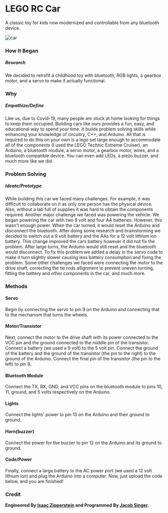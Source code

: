# LEGO RC Car
A classic toy for kids now modernized and controllable from any bluetooth device.

![car](https://user-images.githubusercontent.com/54961512/135902374-ed2175e5-dd5b-4d50-93cf-df328c00e580.jpg)

### How It Began
##### Research
We decided to retrofit a childhood toy with bluetooth, RGB lights, a gearbox motor, and a servo to make it actually functional.

### Why
##### Empathize/Define
Like us, due to Covid-19, many people are stuck at home looking for things to keep them occupied. Building cars like ours provides a fun, easy, and educational way to spend your time. It builds problem solving skills while enhancing your knowledge of circuitry, C++, and Arduino. All that is required to do this on your own is a lego set large enough to accommodate all of the components (I used the LEGO Technic Extreme Cruiser), an Arduino, a bluetooth module, a servo motor, a gearbox motor, wires, and a bluetooth compatible device. You can even add LEDs, a piezo buzzer, and much more like we did.

### Problem Solving
##### Ideate/Prototype
While building this car we faced many challenges. For example, it was difficult to collaborate on it as only one person has the physical device. Also, without a lab full of supplies it was hard to obtain the components required. Another major challenge we faced was powering the vehicle. We began powering the car with two 9 volt and four AA batteries. However, this wasn't enough power. When the car turned, it would reset the Arduino and disconnect the bluetooth. After doing some research and brainstorming we decided to switch out a 9 volt battery and the AAs for a 12 volt lithium ion battery. This change improved the cars battery however it did not fix the problem. After large turns, the Arduino would still reset and the bluetooth would disconnect. To fix this problem we added a delay in the servo code to make it turn slightly slower causing less battery consumption and fixing the problem. Some other challenges we faced were connecting the motor to the drive shaft, correcting the tie rods allignment to prevent uneven turning, fitting the battery and other components in the car, and much more.

### Methods
#### Servo
Begin by connecting the servo to pin 9 on the Arduino and connecting that to the mechanism that turns the wheels.

#### Motor/Transistor
Next, connect the motor to the drive shaft with its power connected to the VCC pin and the ground connected to the middle pin of the transistor. Connect a battery (we used a 9 volt) to the 5 volt pin. Connect the ground of the battery and the ground of the transistor (the pin to the right) to the ground of the Arduino. Connect the final pin of the transistor (the pin to the left) to pin 8.

#### Bluetooth Module
Connect the TX, RX, GND, and VCC pins on the bluetooth module to pins 10, 11, ground, and 5 volts respectively on the Arduino.

#### Lights
Connect the lights' power to pin 13 on the Arduino and their ground to ground.

#### Horn(buzzer)
Connect the power for the buzzer to pin 12 on the Arduino and its ground to ground.

#### Code/Power
Finally, connect a large battery to the AC power port (we used a 12 volt lithium ion) and plug the Arduino into a computer. Now, just upload the code below, and you are finished!

### Credit

<b>Engineered By [Isaac Zipperstein](https://github.com/AplAddict) and Programmed By [Jacob Singer](https://github.com/HomemadeToast57).</b>
